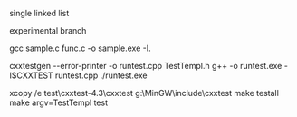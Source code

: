 single linked list

experimental branch

gcc sample.c func.c -o sample.exe -I.

cxxtestgen --error-printer -o runtest.cpp TestTempl.h
g++ -o runtest.exe -I$CXXTEST runtest.cpp
./runtest.exe

xcopy /e test\cxxtest-4.3\cxxtest g:\MinGW\include\cxxtest
make testall
make argv=TestTempl test
